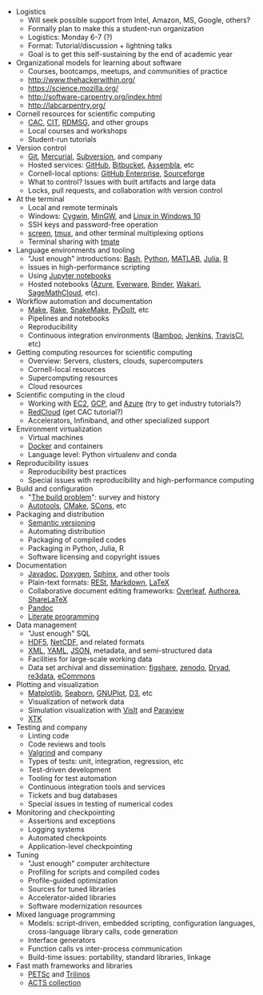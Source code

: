 - Logistics
  - Will seek possible support from Intel, Amazon, MS, Google, others?
  - Formally plan to make this a student-run organization
  - Logistics: Monday 6-7 (?)
  - Format: Tutorial/discussion + lightning talks
  - Goal is to get this self-sustaining by the end of academic year
- Organizational models for learning about software
  - Courses, bootcamps, meetups, and communities of practice
  - <http://www.thehackerwithin.org/>
  - <https://science.mozilla.org/>
  - <http://software-carpentry.org/index.html>
  - <http://labcarpentry.org/>
- Cornell resources for scientific computing
  - [CAC](https://www.cac.cornell.edu/),
    [CIT](http://www.it.cornell.edu/),
    [RDMSG](http://data.research.cornell.edu/), and other groups
  - Local courses and workshops
  - Student-run tutorials
- Version control
  - [Git](https://git-scm.com/),
    [Mercurial](https://www.mercurial-scm.org/),
    [Subversion](https://subversion.apache.org/), and company
  - Hosted services: [GitHub](https://github.com/),
    [Bitbucket](https://bitbucket.org/),
    [Assembla](https://www.assembla.com/home), etc
  - Cornell-local options:
    [GitHub Enterprise](http://www.it.cornell.edu/support/coecis/github.cfm), [Sourceforge](https://forge.cornell.edu/)
  - What to control?  Issues with built artifacts and large data
  - Locks, pull requests, and collaboration with version control
- At the terminal
  - Local and remote terminals
  - Windows: [Cygwin](https://www.cygwin.com/),
    [MinGW](http://www.mingw.org/), and
    [Linux in Windows 10](https://msdn.microsoft.com/en-us/commandline/wsl/about)
  - SSH keys and password-free operation
  - [screen](https://www.gnu.org/software/screen/),
    [tmux](https://tmux.github.io/), and other terminal multiplexing options
  - Terminal sharing with [tmate](https://tmate.io/)
- Language environments and tooling
  - "Just enough" introductions:
    [Bash](http://tldp.org/LDP/abs/html/),
    [Python](https://docs.python.org/3/tutorial/),
    [MATLAB](http://www.cs.cornell.edu/courses/cs1132/2015sp/),
    [Julia](http://julialang.org/learning/),
    [R](https://www.r-project.org/)
  - Issues in high-performance scripting
  - Using [Jupyter notebooks](http://jupyter.org/)
  - Hosted notebooks ([Azure](https://notebooks.azure.com/), [Everware](https://github.com/everware), [Binder](http://mybinder.org/), [Wakari](https://wakari.io/), [SageMathCloud](https://cloud.sagemath.com/), etc).
- Workflow automation and documentation
  - [Make](https://www.gnu.org/software/make/manual/make.html),
    [Rake](https://ruby.github.io/rake/),
    [SnakeMake](https://bitbucket.org/snakemake/snakemake/wiki/Home),
    [PyDoIt](http://pydoit.org/), etc
  - Pipelines and notebooks
  - Reproducibility
  - Continuous integration environments ([Bamboo](https://www.atlassian.com/software/bamboo),
  [Jenkins](https://jenkins.io/), [TravisCI](https://travis-ci.org/), etc)
- Getting computing resources for scientific computing
  - Overview: Servers, clusters, clouds, supercomputers
  - Cornell-local resources
  - Supercomputing resources
  - Cloud resources
- Scientific computing in the cloud
  - Working with
    [EC2](https://aws.amazon.com/),
    [GCP](https://cloud.google.com/), and
    [Azure](https://azure.microsoft.com/en-us/) (try to get industry tutorials?)
  - [RedCloud](https://www.cac.cornell.edu/services/cloudservices.aspx) (get CAC tutorial?)
  - Accelerators, Infiniband, and other specialized support
- Environment virtualization
  - Virtual machines
  - [Docker](https://www.docker.com/) and containers
  - Language level: Python virtualenv and conda
- Reproducibility issues
  - Reproducibility best practices
  - Special issues with reproducibility and high-performance computing
- Build and configuration
  - "[The build problem](http://grosskurth.ca/bib/2003/dubois.pdf)": survey and history
  - [Autotools](https://www.gnu.org/software/automake/manual/html_node/Autotools-Introduction.html), [CMake](https://cmake.org/), [SCons](http://scons.org/), etc
- Packaging and distribution
  - [Semantic versioning](http://semver.org/)
  - Automating distribution
  - Packaging of compiled codes
  - Packaging in Python, Julia, R
  - Software licensing and copyright issues
- Documentation
  - [Javadoc](https://en.wikipedia.org/wiki/Javadoc),
    [Doxygen](http://www.doxygen.org/),
    [Sphinx](http://www.sphinx-doc.org/), and other tools
  - Plain-text formats:
    [RESt](http://docutils.sourceforge.net/rst.html),
    [Markdown](https://daringfireball.net/projects/markdown/),
    [LaTeX](https://www.latex-project.org/)
  - Collaborative document editing frameworks:
    [Overleaf](https://www.overleaf.com/),
    [Authorea](https://www.authorea.com/),
    [ShareLaTeX](https://www.sharelatex.com/)
  - [Pandoc](http://pandoc.org/)
  - [Literate programming](http://www.literateprogramming.com/)
- Data management
  - "Just enough" SQL
  - [HDF5](https://www.hdfgroup.org/HDF5/),
     [NetCDF](http://www.unidata.ucar.edu/software/netcdf/),
     and related formats
  - [XML](https://www.w3.org/XML/),
     [YAML](http://yaml.org/),
     [JSON](http://www.json.org/), metadata, and semi-structured data
  - Facilities for large-scale working data
  - Data set archival and dissemination:
    [figshare](https://figshare.com/),
    [zenodo](https://zenodo.org/),
    [Dryad](http://www.datadryad.org/),
    [re3data](http://www.re3data.org/),
    [eCommons](https://ecommons.cornell.edu/)
- Plotting and visualization
  - [Matplotlib](http://matplotlib.org/),
     [Seaborn](https://stanford.edu/~mwaskom/software/seaborn/),
     [GNUPlot](http://www.gnuplot.info/),
     [D3](https://d3js.org/), etc
  - Visualization of network data
  - Simulation visualization with [VisIt](https://wci.llnl.gov/simulation/computer-codes/visit/) and [Paraview](http://www.paraview.org/)
  - [XTK](https://github.com/xtk/X)
- Testing and company
  - Linting code
  - Code reviews and tools
  - [Valgrind](http://valgrind.org/) and company
  - Types of tests: unit, integration, regression, etc
  - Test-driven development
  - Tooling for test automation
  - Continuous integration tools and services
  - Tickets and bug databases
  - Special issues in testing of numerical codes
- Monitoring and checkpointing
  - Assertions and exceptions
  - Logging systems
  - Automated checkpoints
  - Application-level checkpointing
- Tuning
  - "Just enough" computer architecture
  - Profiling for scripts and compiled codes
  - Profile-guided optimization
  - Sources for tuned libraries
  - Accelerator-aided libraries
  - Software modernization resources
- Mixed language programming
  - Models: script-driven, embedded scripting, configuration languages,
    cross-language library calls, code generation
  - Interface generators
  - Function calls vs inter-process communication
  - Build-time issues: portability, standard libraries, linkage
- Fast math frameworks and libraries
  - [PETSc](https://www.mcs.anl.gov/petsc/) and [Trilinos](https://trilinos.org/)
  - [ACTS collection](http://acts.nersc.gov/)
